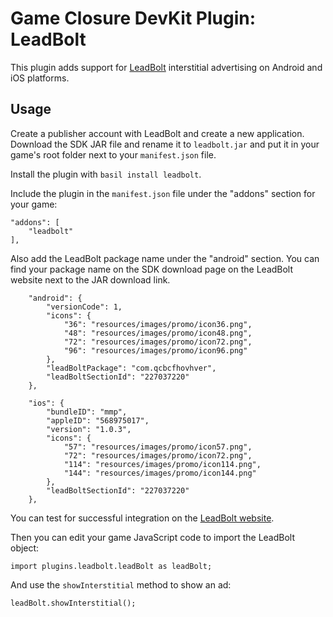# Game Closure DevKit Plugin: LeadBolt

This plugin adds support for [LeadBolt](http://www.leadbolt.com/) interstitial advertising on Android and iOS platforms.

## Usage

Create a publisher account with LeadBolt and create a new application.  Download the SDK JAR file and rename it to `leadbolt.jar` and put it in your game's root folder next to your `manifest.json` file.

Install the plugin with `basil install leadbolt`.

Include the plugin in the `manifest.json` file under the "addons" section for your game:

~~~
"addons": [
	"leadbolt"
],
~~~

Also add the LeadBolt package name under the "android" section.  You can find
your package name on the SDK download page on the LeadBolt website next to the
JAR download link.

~~~
	"android": {
		"versionCode": 1,
		"icons": {
			"36": "resources/images/promo/icon36.png",
			"48": "resources/images/promo/icon48.png",
			"72": "resources/images/promo/icon72.png",
			"96": "resources/images/promo/icon96.png"
		},
		"leadBoltPackage": "com.qcbcfhovhver",
		"leadBoltSectionId": "227037220"
	},
~~~

~~~
	"ios": {
		"bundleID": "mmp",
		"appleID": "568975017",
		"version": "1.0.3",
		"icons": {
			"57": "resources/images/promo/icon57.png",
			"72": "resources/images/promo/icon72.png",
			"114": "resources/images/promo/icon114.png",
			"144": "resources/images/promo/icon144.png"
		},
		"leadBoltSectionId": "227037220"
	},
~~~

You can test for successful integration on the [LeadBolt website](http://www.leadbolt.com/).

Then you can edit your game JavaScript code to import the LeadBolt object:

~~~
import plugins.leadbolt.leadBolt as leadBolt;
~~~

And use the `showInterstitial` method to show an ad:

~~~
leadBolt.showInterstitial();
~~~
